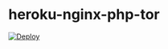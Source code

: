 # heroku-nginx-php-tor
[![Deploy](https://www.herokucdn.com/deploy/button.svg)](https://heroku.com/deploy?template=https://github.com/10362227/heroku-nginx-php-tor)
